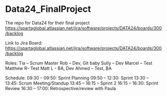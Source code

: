 # Data24_FinalProject
The repo for Data24 for their final project <br>
https://spartaglobal.atlassian.net/jira/software/projects/DATA24/boards/300/backlog


Link to Jira Board:
https://spartaglobal.atlassian.net/jira/software/projects/DATA24/boards/300/backlog

Roles:
Tia – Scrum Master
Rob – Dev, Git baby
Sully – Dev
Marcel – Test
Matthew R– Test
Matt L - BA, Dev
Ahmed – Test, BA

Schedule:
09:30 – 09:50: Sprint Planning
09:50 – 12:30: Sprint
13:30 – 13:45: Scrum Meeting/Standup
13:45 – 16:15 – Sprint 2
16:15 – 16:30: Sprint Review
16:30 – 17:00: Retrospective/review with Paula
